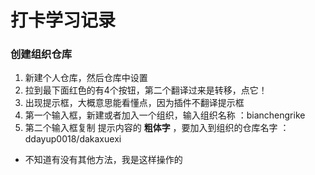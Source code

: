 # 打卡学习记录
### 创建组织仓库
  1. 新建个人仓库，然后仓库中设置
  2. 拉到最下面红色的有4个按钮，第二个翻译过来是转移，点它！
  3. 出现提示框，大概意思能看懂点，因为插件不翻译提示框
  4. 第一个输入框，新建或者加入一个组织，输入组织名称 ：bianchengrike
  5. 第二个输入框复制 提示内容的 **粗体字** ，要加入到组织的仓库名字 ：ddayup0018/dakaxuexi
  - 不知道有没有其他方法，我是这样操作的